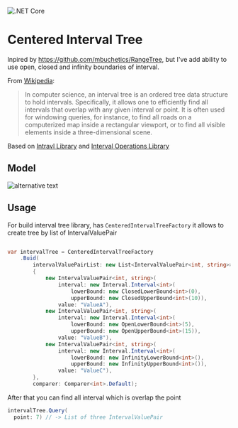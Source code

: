 ![.NET Core](https://github.com/RetailRocket/CenteredIntervalTree/workflows/.NET%20Core/badge.svg)

# Centered Interval Tree

Inpired by https://github.com/mbuchetics/RangeTree, but I've add ability to use open, closed and infinity boundaries of interval.

From [Wikipedia](http://en.wikipedia.org/wiki/Interval_tree):
> In computer science, an interval tree is an ordered tree data structure to hold intervals. Specifically, it allows one to efficiently find all intervals that overlap with any given interval or point. It is often used for windowing queries, for instance, to find all roads on a computerized map inside a rectangular viewport, or to find all visible elements inside a three-dimensional scene.

Based on [Intravl Library](https://github.com/RetailRocket/Interval) and [Interval Operations Library](https://github.com/RetailRocket/Interval.Operations)

## Model ###

![alternative text](http://www.plantuml.com/plantuml/proxy?cache=no&src=https://raw.githubusercontent.com/RetailRocket/CenteredIntervalTree/master/readme/plantuml/DomainModel.puml)

## Usage ###

For build interval tree library, has ```CenteredIntervalTreeFactory``` it allows to create tree by list of IntervalValuePair

```csharp

var intervalTree = CenteredIntervalTreeFactory
    .Buid(
        intervalValuePairList: new List<IntervalValuePair<int, string>>
        {
            new IntervalValuePair<int, string>(
                interval: new Interval.Interval<int>(
                    lowerBound: new ClosedLowerBound<int>(0),
                    upperBound: new ClosedUpperBound<int>(10)),
                value: "ValueA"),
            new IntervalValuePair<int, string>(
                interval: new Interval.Interval<int>(
                    lowerBound: new OpenLowerBound<int>(5),
                    upperBound: new OpenUpperBound<int>(15)),
                value: "ValueB"),
            new IntervalValuePair<int, string>(
                interval: new Interval.Interval<int>(
                    lowerBound: new InfinityLowerBound<int>(),
                    upperBound: new InfinityUpperBound<int>()),
                value: "ValueC"),
        },
        comparer: Comparer<int>.Default);

```

After that you can find all interval which is overlap the point

```csharp
intervalTree.Query(
  point: 7) // -> List of three IntervalValuePair
```
